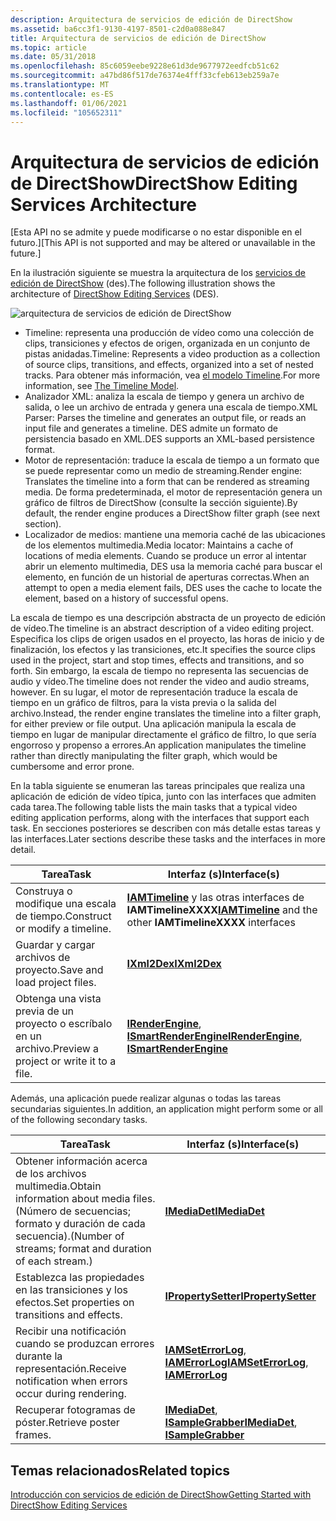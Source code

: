```yaml
---
description: Arquitectura de servicios de edición de DirectShow
ms.assetid: ba6cc3f1-9130-4197-8501-c2d0a088e847
title: Arquitectura de servicios de edición de DirectShow
ms.topic: article
ms.date: 05/31/2018
ms.openlocfilehash: 85c6059eebe9228e61d3de9677972eedfcb51c62
ms.sourcegitcommit: a47bd86f517de76374e4fff33cfeb613eb259a7e
ms.translationtype: MT
ms.contentlocale: es-ES
ms.lasthandoff: 01/06/2021
ms.locfileid: "105652311"
---
```

# <a name="directshow-editing-services-architecture"></a><span data-ttu-id="d24ed-103">Arquitectura de servicios de edición de DirectShow</span><span class="sxs-lookup"><span data-stu-id="d24ed-103">DirectShow Editing Services Architecture</span></span>

<span data-ttu-id="d24ed-104">\[Esta API no se admite y puede modificarse o no estar disponible en el futuro.\]</span><span class="sxs-lookup"><span data-stu-id="d24ed-104">\[This API is not supported and may be altered or unavailable in the future.\]</span></span>

<span data-ttu-id="d24ed-105">En la ilustración siguiente se muestra la arquitectura de los [servicios de edición de DirectShow](directshow-editing-services.md) (des).</span><span class="sxs-lookup"><span data-stu-id="d24ed-105">The following illustration shows the architecture of [DirectShow Editing Services](directshow-editing-services.md) (DES).</span></span>

![arquitectura de servicios de edición de DirectShow](images/architecture.png)

-   <span data-ttu-id="d24ed-107">Timeline: representa una producción de vídeo como una colección de clips, transiciones y efectos de origen, organizada en un conjunto de pistas anidadas.</span><span class="sxs-lookup"><span data-stu-id="d24ed-107">Timeline: Represents a video production as a collection of source clips, transitions, and effects, organized into a set of nested tracks.</span></span> <span data-ttu-id="d24ed-108">Para obtener más información, vea [el modelo Timeline](the-timeline-model.md).</span><span class="sxs-lookup"><span data-stu-id="d24ed-108">For more information, see [The Timeline Model](the-timeline-model.md).</span></span>
-   <span data-ttu-id="d24ed-109">Analizador XML: analiza la escala de tiempo y genera un archivo de salida, o lee un archivo de entrada y genera una escala de tiempo.</span><span class="sxs-lookup"><span data-stu-id="d24ed-109">XML Parser: Parses the timeline and generates an output file, or reads an input file and generates a timeline.</span></span> <span data-ttu-id="d24ed-110">DES admite un formato de persistencia basado en XML.</span><span class="sxs-lookup"><span data-stu-id="d24ed-110">DES supports an XML-based persistence format.</span></span>
-   <span data-ttu-id="d24ed-111">Motor de representación: traduce la escala de tiempo a un formato que se puede representar como un medio de streaming.</span><span class="sxs-lookup"><span data-stu-id="d24ed-111">Render engine: Translates the timeline into a form that can be rendered as streaming media.</span></span> <span data-ttu-id="d24ed-112">De forma predeterminada, el motor de representación genera un gráfico de filtros de DirectShow (consulte la sección siguiente).</span><span class="sxs-lookup"><span data-stu-id="d24ed-112">By default, the render engine produces a DirectShow filter graph (see next section).</span></span>
-   <span data-ttu-id="d24ed-113">Localizador de medios: mantiene una memoria caché de las ubicaciones de los elementos multimedia.</span><span class="sxs-lookup"><span data-stu-id="d24ed-113">Media locator: Maintains a cache of locations of media elements.</span></span> <span data-ttu-id="d24ed-114">Cuando se produce un error al intentar abrir un elemento multimedia, DES usa la memoria caché para buscar el elemento, en función de un historial de aperturas correctas.</span><span class="sxs-lookup"><span data-stu-id="d24ed-114">When an attempt to open a media element fails, DES uses the cache to locate the element, based on a history of successful opens.</span></span>

<span data-ttu-id="d24ed-115">La escala de tiempo es una descripción abstracta de un proyecto de edición de vídeo.</span><span class="sxs-lookup"><span data-stu-id="d24ed-115">The timeline is an abstract description of a video editing project.</span></span> <span data-ttu-id="d24ed-116">Especifica los clips de origen usados en el proyecto, las horas de inicio y de finalización, los efectos y las transiciones, etc.</span><span class="sxs-lookup"><span data-stu-id="d24ed-116">It specifies the source clips used in the project, start and stop times, effects and transitions, and so forth.</span></span> <span data-ttu-id="d24ed-117">Sin embargo, la escala de tiempo no representa las secuencias de audio y vídeo.</span><span class="sxs-lookup"><span data-stu-id="d24ed-117">The timeline does not render the video and audio streams, however.</span></span> <span data-ttu-id="d24ed-118">En su lugar, el motor de representación traduce la escala de tiempo en un gráfico de filtros, para la vista previa o la salida del archivo.</span><span class="sxs-lookup"><span data-stu-id="d24ed-118">Instead, the render engine translates the timeline into a filter graph, for either preview or file output.</span></span> <span data-ttu-id="d24ed-119">Una aplicación manipula la escala de tiempo en lugar de manipular directamente el gráfico de filtro, lo que sería engorroso y propenso a errores.</span><span class="sxs-lookup"><span data-stu-id="d24ed-119">An application manipulates the timeline rather than directly manipulating the filter graph, which would be cumbersome and error prone.</span></span>

<span data-ttu-id="d24ed-120">En la tabla siguiente se enumeran las tareas principales que realiza una aplicación de edición de vídeo típica, junto con las interfaces que admiten cada tarea.</span><span class="sxs-lookup"><span data-stu-id="d24ed-120">The following table lists the main tasks that a typical video editing application performs, along with the interfaces that support each task.</span></span> <span data-ttu-id="d24ed-121">En secciones posteriores se describen con más detalle estas tareas y las interfaces.</span><span class="sxs-lookup"><span data-stu-id="d24ed-121">Later sections describe these tasks and the interfaces in more detail.</span></span>



| <span data-ttu-id="d24ed-122">Tarea</span><span class="sxs-lookup"><span data-stu-id="d24ed-122">Task</span></span>                                     | <span data-ttu-id="d24ed-123">Interfaz (s)</span><span class="sxs-lookup"><span data-stu-id="d24ed-123">Interface(s)</span></span>                                                                             |
|------------------------------------------|------------------------------------------------------------------------------------------|
| <span data-ttu-id="d24ed-124">Construya o modifique una escala de tiempo.</span><span class="sxs-lookup"><span data-stu-id="d24ed-124">Construct or modify a timeline.</span></span>          | <span data-ttu-id="d24ed-125">[**IAMTimeline**](iamtimeline.md) y las otras interfaces de **IAMTimelineXXXX**</span><span class="sxs-lookup"><span data-stu-id="d24ed-125">[**IAMTimeline**](iamtimeline.md) and the other **IAMTimelineXXXX** interfaces</span></span>          |
| <span data-ttu-id="d24ed-126">Guardar y cargar archivos de proyecto.</span><span class="sxs-lookup"><span data-stu-id="d24ed-126">Save and load project files.</span></span>             | [<span data-ttu-id="d24ed-127">**IXml2Dex**</span><span class="sxs-lookup"><span data-stu-id="d24ed-127">**IXml2Dex**</span></span>](ixml2dex.md)                                                             |
| <span data-ttu-id="d24ed-128">Obtenga una vista previa de un proyecto o escríbalo en un archivo.</span><span class="sxs-lookup"><span data-stu-id="d24ed-128">Preview a project or write it to a file.</span></span> | <span data-ttu-id="d24ed-129">[**IRenderEngine**](irenderengine.md), [ **ISmartRenderEngine**](ismartrenderengine.md)</span><span class="sxs-lookup"><span data-stu-id="d24ed-129">[**IRenderEngine**](irenderengine.md), [**ISmartRenderEngine**](ismartrenderengine.md)</span></span> |



 

<span data-ttu-id="d24ed-130">Además, una aplicación puede realizar algunas o todas las tareas secundarias siguientes.</span><span class="sxs-lookup"><span data-stu-id="d24ed-130">In addition, an application might perform some or all of the following secondary tasks.</span></span>



| <span data-ttu-id="d24ed-131">Tarea</span><span class="sxs-lookup"><span data-stu-id="d24ed-131">Task</span></span>                                                                                           | <span data-ttu-id="d24ed-132">Interfaz (s)</span><span class="sxs-lookup"><span data-stu-id="d24ed-132">Interface(s)</span></span>                                                                 |
|------------------------------------------------------------------------------------------------|------------------------------------------------------------------------------|
| <span data-ttu-id="d24ed-133">Obtener información acerca de los archivos multimedia.</span><span class="sxs-lookup"><span data-stu-id="d24ed-133">Obtain information about media files.</span></span> <span data-ttu-id="d24ed-134">(Número de secuencias; formato y duración de cada secuencia).</span><span class="sxs-lookup"><span data-stu-id="d24ed-134">(Number of streams; format and duration of each stream.)</span></span> | [<span data-ttu-id="d24ed-135">**IMediaDet**</span><span class="sxs-lookup"><span data-stu-id="d24ed-135">**IMediaDet**</span></span>](imediadet.md)                                               |
| <span data-ttu-id="d24ed-136">Establezca las propiedades en las transiciones y los efectos.</span><span class="sxs-lookup"><span data-stu-id="d24ed-136">Set properties on transitions and effects.</span></span>                                                     | [<span data-ttu-id="d24ed-137">**IPropertySetter**</span><span class="sxs-lookup"><span data-stu-id="d24ed-137">**IPropertySetter**</span></span>](ipropertysetter.md)                                   |
| <span data-ttu-id="d24ed-138">Recibir una notificación cuando se produzcan errores durante la representación.</span><span class="sxs-lookup"><span data-stu-id="d24ed-138">Receive notification when errors occur during rendering.</span></span>                                       | <span data-ttu-id="d24ed-139">[**IAMSetErrorLog**](iamseterrorlog.md), [ **IAMErrorLog**](iamerrorlog.md)</span><span class="sxs-lookup"><span data-stu-id="d24ed-139">[**IAMSetErrorLog**](iamseterrorlog.md), [**IAMErrorLog**](iamerrorlog.md)</span></span> |
| <span data-ttu-id="d24ed-140">Recuperar fotogramas de póster.</span><span class="sxs-lookup"><span data-stu-id="d24ed-140">Retrieve poster frames.</span></span>                                                                        | <span data-ttu-id="d24ed-141">[**IMediaDet**](imediadet.md), [ **ISampleGrabber**](isamplegrabber.md)</span><span class="sxs-lookup"><span data-stu-id="d24ed-141">[**IMediaDet**](imediadet.md), [**ISampleGrabber**](isamplegrabber.md)</span></span>     |



 

## <a name="related-topics"></a><span data-ttu-id="d24ed-142">Temas relacionados</span><span class="sxs-lookup"><span data-stu-id="d24ed-142">Related topics</span></span>

<dl> <dt>

[<span data-ttu-id="d24ed-143">Introducción con servicios de edición de DirectShow</span><span class="sxs-lookup"><span data-stu-id="d24ed-143">Getting Started with DirectShow Editing Services</span></span>](getting-started-with-directshow-editing-services.md)
</dt> </dl>

 

 



